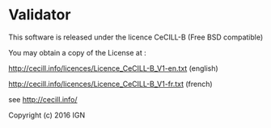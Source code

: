 
# Validator

This software is released under the licence CeCILL-B (Free BSD compatible)

You may obtain a copy of the License at :

http://cecill.info/licences/Licence_CeCILL-B_V1-en.txt (english)

http://cecill.info/licences/Licence_CeCILL-B_V1-fr.txt (french)

see http://cecill.info/

Copyright (c) 2016 IGN


